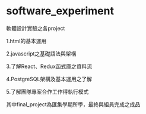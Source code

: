 # software_experiment
軟體設計實驗之各project 

1.html的基本運用

2.javascript之基礎語法與架構

3.了解React、Redux函式庫之資料流

4.PostgreSQL架構及基本運用之了解

5.了解團隊專案合作工作得執行模式 

其中final_project為匯集學期所學，最終與組員完成之成品
